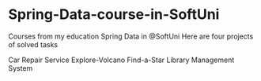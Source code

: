# Spring-Data-course-in-SoftUni
Courses from my education Spring Data  in @SoftUni
Here are four projects of solved tasks

Car Repair Service
Explore-Volcano
Find-a-Star
Library Management System
